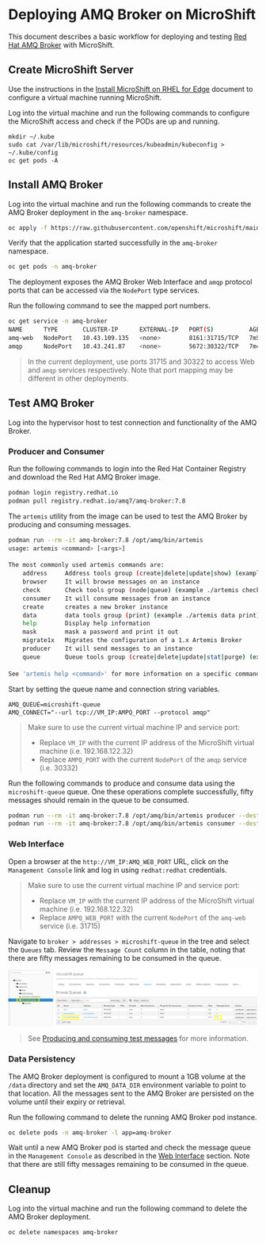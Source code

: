# Deploying AMQ Broker on MicroShift
This document describes a basic workflow for deploying and testing [Red Hat AMQ Broker](https://access.redhat.com/documentation/en-us/red_hat_amq/2020.q4) with MicroShift.

## Create MicroShift Server
Use the instructions in the [Install MicroShift on RHEL for Edge](./rhel4edge_iso.md) document to configure a virtual machine running MicroShift. 

Log into the virtual machine and run the following commands to configure the MicroShift access and check if the PODs are up and running.

```
mkdir ~/.kube
sudo cat /var/lib/microshift/resources/kubeadmin/kubeconfig > ~/.kube/config
oc get pods -A
```

## Install AMQ Broker
Log into the virtual machine and run the following commands to create the AMQ Broker deployment in the `amq-broker` namespace.

```bash
oc apply -f https://raw.githubusercontent.com/openshift/microshift/main/docs/config/amq-broker.yaml
```

Verify that the application started successfully in the `amq-broker` namespace.

```bash
oc get pods -n amq-broker
```

The deployment exposes the AMQ Broker Web Interface and `amqp` protocol ports that can be accessed via the `NodePort` type services. 

Run the following command to see the mapped port numbers.

```bash
oc get service -n amq-broker
NAME      TYPE       CLUSTER-IP      EXTERNAL-IP   PORT(S)          AGE
amq-web   NodePort   10.43.109.135   <none>        8161:31715/TCP   7m5s
amqp      NodePort   10.43.241.87    <none>        5672:30322/TCP   7m4s
```

> In the current deployment, use ports 31715 and 30322 to access Web and `amqp` services respectively. Note that port mapping may be different in other deployments.

## Test AMQ Broker
Log into the hypervisor host to test connection and functionality of the AMQ Broker.

### Producer and Consumer
Run the following commands to login into the Red Hat Container Registry and download the Red Hat AMQ Broker image.

```bash
podman login registry.redhat.io
podman pull registry.redhat.io/amq7/amq-broker:7.8
```

The `artemis` utility from the image can be used to test the AMQ Broker by producing and consuming messages.

```bash
podman run --rm -it amq-broker:7.8 /opt/amq/bin/artemis 
usage: artemis <command> [<args>]

The most commonly used artemis commands are:
    address     Address tools group (create|delete|update|show) (example ./artemis address create)
    browser     It will browse messages on an instance
    check       Check tools group (node|queue) (example ./artemis check node)
    consumer    It will consume messages from an instance
    create      creates a new broker instance
    data        data tools group (print) (example ./artemis data print)
    help        Display help information
    mask        mask a password and print it out
    migrate1x   Migrates the configuration of a 1.x Artemis Broker
    producer    It will send messages to an instance
    queue       Queue tools group (create|delete|update|stat|purge) (example ./artemis queue create)

See 'artemis help <command>' for more information on a specific command.
```

Start by setting the queue name and connection string variables.

```
AMQ_QUEUE=microshift-queue
AMQ_CONNECT="--url tcp://VM_IP:AMPQ_PORT --protocol amqp"
```
> Make sure to use the current virtual machine IP and service port:
> - Replace `VM_IP` with the current IP address of the MicroShift virtual machine (i.e. 192.168.122.32)
> - Replace `AMPQ_PORT` with the current `NodePort` of the `amqp` service (i.e. 30332)

Run the following commands to produce and consume data using the  `microshift-queue` queue. One these operations complete successfully, fifty messages should remain in the queue to be consumed.

```bash
podman run --rm -it amq-broker:7.8 /opt/amq/bin/artemis producer --destination $AMQ_QUEUE $AMQ_CONNECT --message-count 100
podman run --rm -it amq-broker:7.8 /opt/amq/bin/artemis consumer --destination $AMQ_QUEUE $AMQ_CONNECT --message-count  50
```

### Web Interface
Open a browser at the `http://VM_IP:AMQ_WEB_PORT` URL, click on the `Management Console` link and log in using `redhat:redhat` credentials. 
> Make sure to use the current virtual machine IP and service port:
> - Replace `VM_IP` with the current IP address of the MicroShift virtual machine (i.e. 192.168.122.32)
> - Replace `AMPQ_WEB_PORT` with the current `NodePort` of the `amq-web` service (i.e. 31715)

Navigate to `broker > addresses > microshift-queue` in the tree and select the `Queues` tab. Review the `Message Count` column in the table, noting that there are fifty messages remaining to be consumed in the queue.

![AMQ Broker Queue](./images/howto_amq_broker_queue.png)

> See [Producing and consuming test messages](https://access.redhat.com/documentation/en-us/red_hat_amq/2020.q4/html/getting_started_with_amq_broker/creating-standalone-getting-started#producing-consuming-test-messages-getting-started) for more information.

### Data Persistency
The AMQ Broker deployment is configured to mount a 1GB volume at the `/data` directory and set the `AMQ_DATA_DIR` environment variable to point to that location. All the messages sent to the AMQ Broker are persisted on the volume until their expiry or retrieval.

Run the following command to delete the running AMQ Broker pod instance.
```bash
oc delete pods -n amq-broker -l app=amq-broker
```

Wait until a new AMQ Broker pod is started and check the message queue in the `Management Console` as described in the [Web Interface](#web-interface) section. Note that there are still fifty messages remaining to be consumed in the queue.

## Cleanup
Log into the virtual machine and run the following command to delete the AMQ Broker deployment.

```bash
oc delete namespaces amq-broker
```

